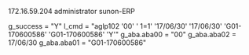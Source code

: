 172.16.59.204  administrator sunon-ERP



g_success = "Y"
l_cmd = "aglp102 '00' ' 1=1' '17/06/30' '17/06/30' 'G01-170600586' 'G01-170600586' 'Y'"
g_aba.aba00 = "00"
g_aba.aba02 = 17/06/30
g_aba.aba01 = "G01-170600586"
